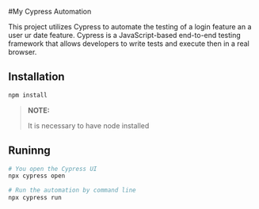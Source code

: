 #My Cypress Automation

This project utilizes Cypress to automate the testing of a login feature an a user ur date feature. Cypress is a JavaScript-based end-to-end testing framework that allows developers to write tests and execute then in a real browser.

## Installation
```bash
npm install
```
> **NOTE:**
> 
> It is necessary to have node installed

## Runinng
```bash
# You open the Cypress UI
npx cypress open

# Run the automation by command line
npx cypress run
```
